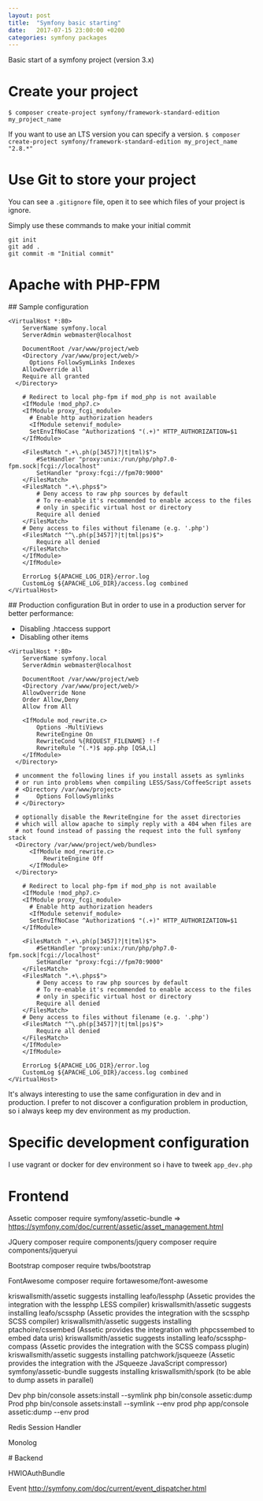 ```yaml
---
layout: post
title:  "Symfony basic starting"
date:   2017-07-15 23:00:00 +0200
categories: symfony packages
---
```


Basic start of a symfony project (version 3.x)

# Create your project
`$ composer create-project symfony/framework-standard-edition my_project_name`

If you want to use an LTS version you can specify a version.
`$ composer create-project symfony/framework-standard-edition my_project_name "2.8.*"`

# Use Git to store your project
You can see a `.gitignore` file, open it to see which files of your project is ignore.

Simply use these commands to make your initial commit
```
git init
git add .
git commit -m "Initial commit"
```

# Apache with PHP-FPM

## Sample configuration
```
<VirtualHost *:80>
	ServerName symfony.local
	ServerAdmin webmaster@localhost

	DocumentRoot /var/www/project/web
	<Directory /var/www/project/web/>
	  Options FollowSymLinks Indexes
    AllowOverride all
    Require all granted
  </Directory>

	# Redirect to local php-fpm if mod_php is not available
	<IfModule !mod_php7.c>
  	<IfModule proxy_fcgi_module>
      # Enable http authorization headers
      <IfModule setenvif_module>
      SetEnvIfNoCase ^Authorization$ "(.+)" HTTP_AUTHORIZATION=$1
    </IfModule>

    <FilesMatch ".+\.ph(p[3457]?|t|tml)$">
  		#SetHandler "proxy:unix:/run/php/php7.0-fpm.sock|fcgi://localhost"
  		SetHandler "proxy:fcgi://fpm70:9000"
    </FilesMatch>
    <FilesMatch ".+\.phps$">
  		# Deny access to raw php sources by default
  		# To re-enable it's recommended to enable access to the files
  		# only in specific virtual host or directory
  		Require all denied
    </FilesMatch>
    # Deny access to files without filename (e.g. '.php')
    <FilesMatch "^\.ph(p[3457]?|t|tml|ps)$">
  		Require all denied
    </FilesMatch>
  	</IfModule>
	</IfModule>

	ErrorLog ${APACHE_LOG_DIR}/error.log
	CustomLog ${APACHE_LOG_DIR}/access.log combined
</VirtualHost>
```

## Production configuration
But in order to use in a production server for better performance:
 - Disabling .htaccess support
 - Disabling other items

```
<VirtualHost *:80>
	ServerName symfony.local
	ServerAdmin webmaster@localhost

	DocumentRoot /var/www/project/web
	<Directory /var/www/project/web/>
    AllowOverride None
    Order Allow,Deny
    Allow from All

    <IfModule mod_rewrite.c>
        Options -MultiViews
        RewriteEngine On
        RewriteCond %{REQUEST_FILENAME} !-f
        RewriteRule ^(.*)$ app.php [QSA,L]
    </IfModule>
  </Directory>

  # uncomment the following lines if you install assets as symlinks
  # or run into problems when compiling LESS/Sass/CoffeeScript assets
  # <Directory /var/www/project>
  #     Options FollowSymlinks
  # </Directory>

  # optionally disable the RewriteEngine for the asset directories
  # which will allow apache to simply reply with a 404 when files are
  # not found instead of passing the request into the full symfony stack
  <Directory /var/www/project/web/bundles>
      <IfModule mod_rewrite.c>
          RewriteEngine Off
      </IfModule>
  </Directory>

	# Redirect to local php-fpm if mod_php is not available
	<IfModule !mod_php7.c>
  	<IfModule proxy_fcgi_module>
      # Enable http authorization headers
      <IfModule setenvif_module>
      SetEnvIfNoCase ^Authorization$ "(.+)" HTTP_AUTHORIZATION=$1
    </IfModule>

    <FilesMatch ".+\.ph(p[3457]?|t|tml)$">
  		#SetHandler "proxy:unix:/run/php/php7.0-fpm.sock|fcgi://localhost"
  		SetHandler "proxy:fcgi://fpm70:9000"
    </FilesMatch>
    <FilesMatch ".+\.phps$">
  		# Deny access to raw php sources by default
  		# To re-enable it's recommended to enable access to the files
  		# only in specific virtual host or directory
  		Require all denied
    </FilesMatch>
    # Deny access to files without filename (e.g. '.php')
    <FilesMatch "^\.ph(p[3457]?|t|tml|ps)$">
  		Require all denied
    </FilesMatch>
  	</IfModule>
	</IfModule>

	ErrorLog ${APACHE_LOG_DIR}/error.log
	CustomLog ${APACHE_LOG_DIR}/access.log combined
</VirtualHost>
```

It's always interesting to use the same configuration in dev and in production.
I prefer to not discover a configuration problem in production, so i always
keep my dev environment as my production.

# Specific development configuration

I use vagrant or docker for dev environment so i have to tweek `app_dev.php`




# Frontend

Assetic
composer require symfony/assetic-bundle
=> https://symfony.com/doc/current/assetic/asset_management.html

JQuery
composer require components/jquery
composer require components/jqueryui

Bootstrap
composer require twbs/bootstrap

FontAwesome
composer require fortawesome/font-awesome


kriswallsmith/assetic suggests installing leafo/lessphp (Assetic provides the integration with the lessphp LESS compiler)
kriswallsmith/assetic suggests installing leafo/scssphp (Assetic provides the integration with the scssphp SCSS compiler)
kriswallsmith/assetic suggests installing ptachoire/cssembed (Assetic provides the integration with phpcssembed to embed data uris)
kriswallsmith/assetic suggests installing leafo/scssphp-compass (Assetic provides the integration with the SCSS compass plugin)
kriswallsmith/assetic suggests installing patchwork/jsqueeze (Assetic provides the integration with the JSqueeze JavaScript compressor)
symfony/assetic-bundle suggests installing kriswallsmith/spork (to be able to dump assets in parallel)

Dev
php bin/console assets:install --symlink
php bin/console assetic:dump
Prod
php bin/console assets:install --symlink --env prod
php app/console assetic:dump --env prod

Redis Session Handler

Monolog

# Backend

HWIOAuthBundle

Event
http://symfony.com/doc/current/event_dispatcher.html

